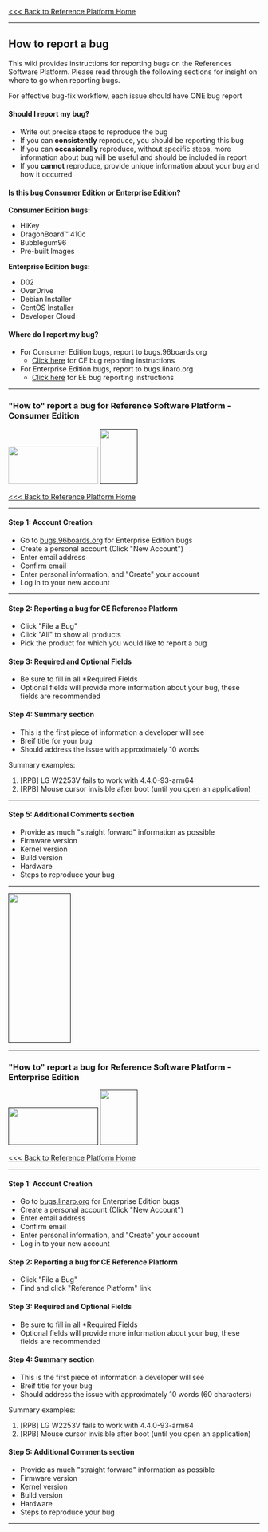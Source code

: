 [<<< Back to Reference Platform Home](https://github.com/96boards/documentation/wiki/Reference-Platform-Home)

***
## How to report a bug


This wiki provides instructions for reporting bugs on the References Software Platform. Please read through the following sections for insight on where to go when reporting bugs.

For effective bug-fix workflow, each issue should have ONE bug report

#### Should I report my bug?

- Write out precise steps to reproduce the bug
- If you can **consistently** reproduce, you should be reporting this bug
- If you can **occasionally** reproduce, without specific steps, more information about bug will be useful and should be included in report
- If you **cannot** reproduce, provide unique information about your bug and how it occurred

#### Is this bug Consumer Edition or Enterprise Edition?

**Consumer Edition bugs:**

- HiKey
- DragonBoard™ 410c
- Bubblegum96
- Pre-built Images

**Enterprise Edition bugs:**

- D02
- OverDrive
- Debian Installer
- CentOS Installer
- Developer Cloud

#### Where do I report my bug?

- For Consumer Edition bugs, report to bugs.96boards.org
   - [Click here](https://github.com/96boards/documentation/wiki/Reference-Platform-bugs#how-to-report-a-bug-for-reference-software-platform---consumer-edition) for CE bug reporting instructions
- For Enterprise Edition bugs, report to bugs.linaro.org
   - [Click here](https://github.com/96boards/documentation/wiki/Reference-Platform-bugs#how-to-report-a-bug-for-reference-software-platform---enterprise-edition) for EE bug reporting instructions


***

### "How to" report a bug for Reference Software Platform - Consumer Edition

<a href="https://www.96boards.org/products/ce/" target="_blank"><img src="http://i.imgur.com/QEilCHZ.png" data-canonical-src="http://i.imgur.com/QEilCHZ.png" width="180" height="75" /></a>
<a href="" target="_blank"><img src="http://i.imgur.com/qPhRqX1.png" data-canonical-src="http://i.imgur.com/qPhRqX1.png" width="75" height="110" /></a>

[<<< Back to Reference Platform Home](https://github.com/96boards/documentation/wiki/Reference-Platform-Home)

***

#### Step 1: Account Creation

- Go to <a href="http://bugs.96boards.org" target="_blank">bugs.96boards.org</a> for Enterprise Edition bugs
- Create a personal account (Click "New Account")
- Enter email address
- Confirm email
- Enter personal information, and "Create" your account
- Log in to your new account

***

#### Step 2: Reporting a bug for CE Reference Platform

- Click "File a Bug"
- Click "All" to show all products
- Pick the product for which you would like to report a bug

#### Step 3: Required and Optional Fields

- Be sure to fill in all *Required Fields
- Optional fields will provide more information about your bug, these fields are recommended

#### Step 4: Summary section

- This is the first piece of information a developer will see
- Breif title for your bug
- Should address the issue with approximately 10 words

Summary examples:

1. [RPB] LG W2253V fails to work with 4.4.0-93-arm64
2. [RPB] Mouse cursor invisible after boot (until you open an application)

***

#### Step 5: Additional Comments section

- Provide as much "straight forward" information as possible
- Firmware version
- Kernel version
- Build version
- Hardware
- Steps to reproduce your bug

***

[<img src="http://i.imgur.com/znkTVHx.png" data-canonical-src="http://i.imgur.com/znkTVHx.png" width="125" height="300" />]()

***
### "How to" report a bug for Reference Software Platform - Enterprise Edition


<a href="" target="_blank"><img src="http://i.imgur.com/DLgo1qU.png" data-canonical-src="http://i.imgur.com/DLgo1qU.png" width="180" height="75" /></a>
<a href="" target="_blank"><img src="http://i.imgur.com/qPhRqX1.png" data-canonical-src="http://i.imgur.com/qPhRqX1.png" width="75" height="110" /></a>

[<<< Back to Reference Platform Home](https://github.com/96boards/documentation/wiki/Reference-Platform-Home)

***

#### Step 1: Account Creation

- Go to <a href="http://bugs.linaro.org" target="_blank">bugs.linaro.org</a> for Enterprise Edition bugs
- Create a personal account (Click "New Account")
- Enter email address
- Confirm email
- Enter personal information, and "Create" your account
- Log in to your new account

#### Step 2: Reporting a bug for CE Reference Platform

- Click "File a Bug"
- Find and click "Reference Platform" link

#### Step 3: Required and Optional Fields

- Be sure to fill in all *Required Fields
- Optional fields will provide more information about your bug, these fields are recommended

#### Step 4: Summary section

- This is the first piece of information a developer will see
- Breif title for your bug
- Should address the issue with approximately 10 words (60 characters)

Summary examples:

1. [RPB] LG W2253V fails to work with 4.4.0-93-arm64
2. [RPB] Mouse cursor invisible after boot (until you open an application)

#### Step 5: Additional Comments section

- Provide as much "straight forward" information as possible
- Firmware version
- Kernel version
- Build version
- Hardware
- Steps to reproduce your bug

***